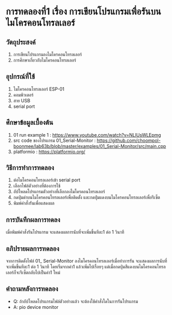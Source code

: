 # การทดลองที่1 เรื่อง การเขียนโปรแกรมเพื่อรันบนไมโครคอนโทรล​เลอร์
## วัตถุประสงค์
1. การเขียนโปรแกรม​ลงไมโครคอนโทรล​เลอร์
2. การศึกษาเกี่ยวกับไมโครคอนโทรล​เลอร์
## อุปกรณ์​ที่ใช้
1. ไมโครคอนโทรล​เลอร์ ESP-01
2. คอมพิวเตอร์
3. สาย USB
4. serial port
## ศึกษาข้อมูลเบื้องต้น
1. 01 run example 1 : https://www.youtube.com/watch?v=NLIUsWLEpmg
2. src code ของโปรแกรม 01_Serial-Monitor : https://github.com/choompol-boonmee/lab63b/blob/master/examples/01_Serial-Monitor/src/main.cpp
3. platformio : https://platformio.org/
## วิธีการทำการทดลอง
1. ต่อไมโครคอนโทรล​เลอร์เข้า serial port
2. เลือกไฟล์ตัวอย่างที่ต้องการใช้
3. อัปโหลดโปรแกรมตัวอย่างที่เลือกลงไมโครคอนโทรล​เลอร์
4. กดปุ่มดำบนไมโครคอนโทรล​เลอร์เพื่อติดตั้ง และกดปุ่มแดงบนไมโครคอนโทรล​เลอร์เพื่อรีเซ็ต
5. พิมพ์คำสั่งรันเพื่อแสดงผล
## การบันทึกผลการทดลง
เมื่อพิมพ์คำสั่งรันโปรแกรม จะแสดงผลการนับที่จะเพิ่มขึ้นทีละ1 ต่อ 1 วินาที
## อภิปรายผลการทดลอง
จากการติดตั้งไฟล์ 01_ Serial-Monitor ลงไมโครคอนโทรลเลอร์เมื่อทำการรัน จะแสดงผลการนับที่จะเพิ่มขึ้นทีละ1 ต่อ 1 วินาที โดยเริ่มจากค่า1 แล้วเพิ่มไปเรื่อยๆ แต่เมื่อกดปุ่มสีแดงบนไมโครคอนโทรล​เลอร์ก็จะรีเซ็ตกลับไปเป็นค่า1 ใหม่
## คำถามหลังการทดลอง
* Q: ถ้าอัปโหลดโปรแกรมไฟล์ตัวอย่างแล้ว จะต้องใช้คำสั่งใดในการรันโปรแกรม
* A: pio device monitor


